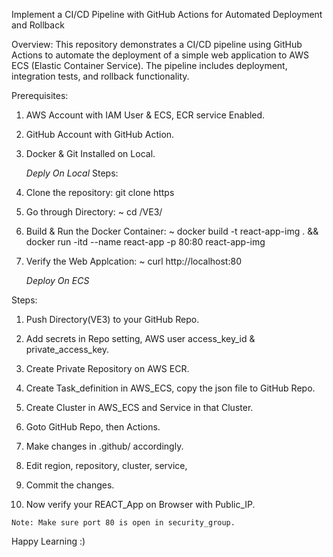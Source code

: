 Implement a CI/CD Pipeline with GitHub Actions for Automated Deployment and Rollback

Overview:
  This repository demonstrates a CI/CD pipeline using GitHub Actions to automate the deployment of a simple web application to AWS ECS (Elastic Container Service). The     pipeline includes deployment, integration tests, and rollback functionality.

Prerequisites:
  1) AWS Account with IAM User & ECS, ECR service Enabled.
  2) GitHub Account with GitHub Action.
  3) Docker & Git Installed on Local.

        *Deply On Local* 
Steps: 
  1) Clone the repository:
       git clone https

  2) Go through Directory:
       ~ cd /VE3/
     
  3) Build & Run the Docker Container:
       ~ docker build -t react-app-img . && docker run -itd --name react-app -p 80:80 react-app-img

  4) Verify the Web Applcation:
       ~ curl http://localhost:80


      *Deploy On ECS*

Steps:
  1) Push Directory(VE3) to your GitHub Repo.

  2) Add secrets in Repo setting, AWS user  access_key_id & private_access_key.
    
  3) Create Private Repository on AWS ECR.
  
  4) Create Task_definition in AWS_ECS, copy the json file to GitHub Repo.
  
  5) Create Cluster in AWS_ECS and Service in that Cluster.
  
  6) Goto GitHub Repo, then Actions.
  
  7) Make changes in .github/ accordingly.
  
  8) Edit region, repository, cluster, service,

  9) Commit the changes.
  
  10) Now verify your REACT_App on Browser with Public_IP.

    Note: Make sure port 80 is open in security_group.






   Happy Learning :)
    
